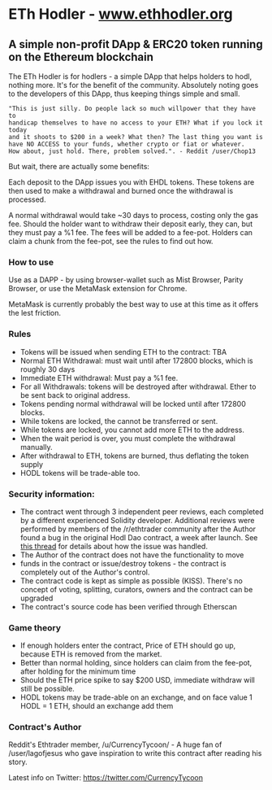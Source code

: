 # ETh Hodler - www.ethhodler.org


## A simple non-profit DApp & ERC20 token running on the Ethereum blockchain

The ETh Hodler is for hodlers - a simple DApp that helps holders to hodl, nothing more.
It's for the benefit of the community. Absolutely noting goes to the developers of this DApp, 
thus keeping things simple and small.

    "This is just silly. Do people lack so much willpower that they have to
    handicap themselves to have no access to your ETH? What if you lock it today
    and it shoots to $200 in a week? What then? The last thing you want is
    have NO ACCESS to your funds, whether crypto or fiat or whatever.
    How about, just hold. There, problem solved.". - Reddit /user/Chop13

But wait, there are actually some benefits:

Each deposit to the DApp issues you with EHDL tokens. These tokens
are then used to make a withdrawal and burned once the withdrawal is processed.

A normal withdrawal would take ~30 days to process, costing only the gas fee.
Should the holder want to withdraw their deposit early, they can, but
they must pay a %1 fee. The fees will be added to a fee-pot. Holders can claim
a chunk from the fee-pot, see the rules to find out how.

### How to use

Use as a DAPP - by using browser-wallet such as Mist Browser, Parity Browser,
or use the MetaMask extension for Chrome.

MetaMask is currently probably the best way to use at this time as it offers the lest friction.

### Rules

* Tokens will be issued when sending ETH to the contract: TBA
* Normal ETH Withdrawal: must wait until after 172800 blocks, which is roughly 30 days
* Immediate ETH withdrawal: Must pay a %1 fee.
* For all Withdrawals: tokens will be destroyed after withdrawal. Ether to be sent back to original address.
* Tokens pending normal withdrawal will be locked until after 172800 blocks.
* While tokens are locked, the cannot be transferred or sent.
* While tokens are locked, you cannot add more ETH to the address.
* When the wait period is over, you must complete the withdrawal manually.
* After withdrawal to ETH, tokens are burned, thus deflating the token supply
* HODL tokens will be trade-able too.

### Security information:

- The contract went through 3 independent peer reviews, each completed by a different experienced Solidity developer. Additional reviews were performed by members of the /r/ethtrader community after the Author found a bug in the original Hodl Dao contract, a week after launch. See [this thread](https://www.reddit.com/r/ethtrader/comments/6b37dn/hold_dao_bug_found_with_reward_calculation_the/) for details about how the issue was handled.
- The Author of the contract does not have the functionality to move
- funds in the contract or issue/destroy tokens - the contract is completely out of the Author's control.
- The contract code is kept as simple as possible (KISS). There's no concept of voting, splitting, curators, owners and the contract can be upgraded
- The contract's source code has been verified through Etherscan

### Game theory

- If enough holders enter the contract, Price of ETH should go up, because ETH is removed from the market.
- Better than normal holding, since holders can claim from the fee-pot, after holding for the minimum time
- Should the ETH price spike to say $200 USD, immediate withdraw will still be possible.
- HODL tokens may be trade-able on an exchange, and on face value 1 HODL = 1 ETH, should an exchange add them


### Contract's Author

Reddit's Ethtrader member, /u/CurrencyTycoon/ - A huge fan of /user/lagofjesus who gave
inspiration to write this contract after reading his story.

Latest info on Twitter: https://twitter.com/CurrencyTycoon

